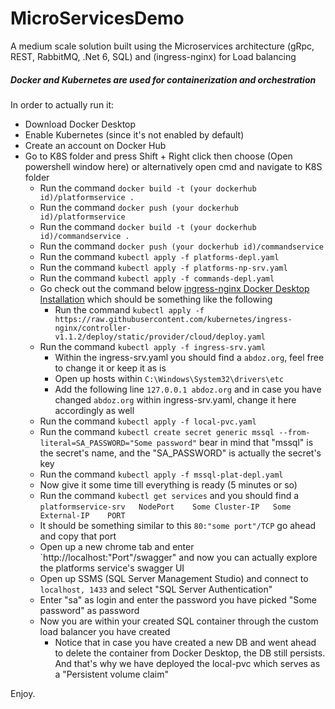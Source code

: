 # MicroServicesDemo
A medium scale solution built using the Microservices architecture (gRpc, REST, RabbitMQ, .Net 6, SQL) and (ingress-nginx) for Load balancing
##### Docker and Kubernetes are used for containerization and orchestration

In order to actually run it:
- Download Docker Desktop
- Enable Kubernetes (since it's not enabled by default)
- Create an account on Docker Hub
- Go to K8S folder and press Shift + Right click then choose (Open powershell window here) or alternatively open cmd and navigate to K8S folder
  - Run the command `docker build -t (your dockerhub id)/platformservice .`
  - Run the command `docker push (your dockerhub id)/platformservice`
  - Run the command `docker build -t (your dockerhub id)/commandservice .`
  - Run the command `docker push (your dockerhub id)/commandservice`
  - Run the command `kubectl apply -f platforms-depl.yaml`
  - Run the command `kubectl apply -f platforms-np-srv.yaml`
  - Run the command `kubectl apply -f commands-depl.yaml`
  - Go check out the command below [ingress-nginx Docker Desktop Installation](https://kubernetes.github.io/ingress-nginx/deploy/#quick-start) which should be something like the following
    - Run the command `kubectl apply -f https://raw.githubusercontent.com/kubernetes/ingress-nginx/controller-v1.1.2/deploy/static/provider/cloud/deploy.yaml`
  - Run the command `kubectl apply -f ingress-srv.yaml`
    - Within the ingress-srv.yaml you should find a `abdoz.org`, feel free to change it or keep it as is
    - Open up hosts within `C:\Windows\System32\drivers\etc`
    - Add the following line `127.0.0.1 abdoz.org` and in case you have changed `abdoz.org` within ingress-srv.yaml, change it here accordingly as well
  - Run the command `kubectl apply -f local-pvc.yaml`
  - Run the command `kubectl create secret generic mssql --from-literal=SA_PASSWORD="Some password"` bear in mind that "mssql" is the secret's name, and the "SA_PASSWORD" is actually the secret's key
  - Run the command `kubectl apply -f mssql-plat-depl.yaml`
  - Now give it some time till everything is ready (5 minutes or so)
  - Run the command `kubectl get services` and you should find a `platformservice-srv   NodePort    Some Cluster-IP   Some External-IP    PORT`
  - It should be something similar to this `80:"some port"/TCP` go ahead and copy that port
  - Open up a new chrome tab and enter `http://localhost:"Port"/swagger" and now you can actually explore the platforms service's swagger UI
  - Open up SSMS (SQL Server Management Studio) and connect to `localhost, 1433` and select "SQL Server Authentication" 
  - Enter "sa" as login and enter the password you have picked "Some password" as password
  - Now you are within your created SQL container through the custom load balancer you have created
    - Notice that in case you have created a new DB and went ahead to delete the container from Docker Desktop, the DB still persists. And that's why we have deployed the local-pvc which serves as a "Persistent volume claim"

Enjoy.
